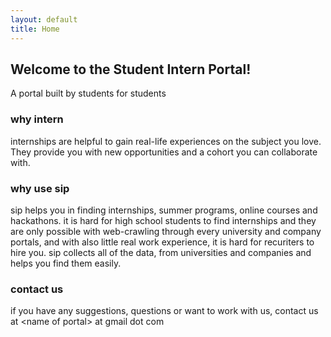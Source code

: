 ```yaml
---
layout: default
title: Home
---
```


## Welcome to the Student Intern Portal!
A portal built by students for students

### why intern
internships are helpful to gain real-life experiences on the subject you love. They provide you with new opportunities and a cohort you can collaborate with.

### why use sip
sip helps you in finding internships, summer programs, online courses and hackathons. it is hard for high school students to find internships and they are only possible with web-crawling through every university and company portals, and with also little real work experience, it is hard for recuriters to hire you. 
sip collects all of the data, from universities and companies and helps you find them easily.

### contact us
if you have any suggestions, questions or want to work with us, contact us at &lt;name of portal&gt; at gmail dot com